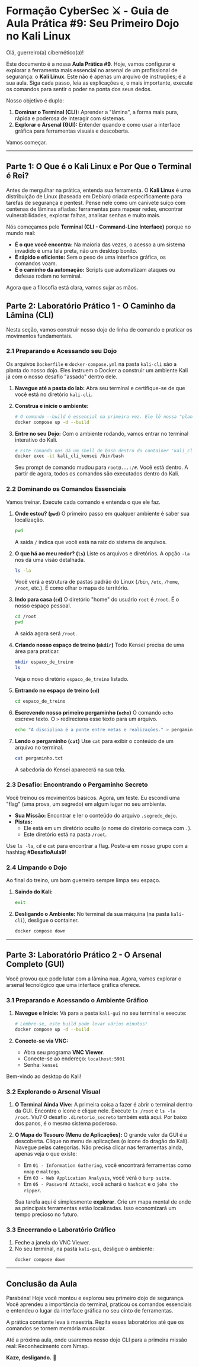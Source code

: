 # Formação CyberSec ⚔️ - Guia de Aula Prática #9: Seu Primeiro Dojo no Kali Linux

Olá, guerreiro(a) cibernético(a)!

Este documento é a nossa **Aula Prática #9**. Hoje, vamos configurar e explorar a ferramenta mais essencial no arsenal de um profissional de segurança: o **Kali Linux**. Este não é apenas um arquivo de instruções; é a sua aula. Siga cada passo, leia as explicações e, o mais importante, execute os comandos para sentir o poder na ponta dos seus dedos.

Nosso objetivo é duplo:
1.  **Dominar o Terminal (CLI):** Aprender a "lâmina", a forma mais pura, rápida e poderosa de interagir com sistemas.
2.  **Explorar o Arsenal (GUI):** Entender quando e como usar a interface gráfica para ferramentas visuais e descoberta.

Vamos começar.

---

## Parte 1: O Que é o Kali Linux e Por Que o Terminal é Rei?

Antes de mergulhar na prática, entenda sua ferramenta. O **Kali Linux** é uma distribuição de Linux (baseada em Debian) criada especificamente para tarefas de segurança e pentest. Pense nele como um canivete suíço com centenas de lâminas afiadas: ferramentas para mapear redes, encontrar vulnerabilidades, explorar falhas, analisar senhas e muito mais.

Nós começamos pelo **Terminal (CLI - Command-Line Interface)** porque no mundo real:

* **É o que você encontra:** Na maioria das vezes, o acesso a um sistema invadido é uma tela preta, não um desktop bonito.
* **É rápido e eficiente:** Sem o peso de uma interface gráfica, os comandos voam.
* **É o caminho da automação:** Scripts que automatizam ataques ou defesas rodam no terminal.

Agora que a filosofia está clara, vamos sujar as mãos.

## Parte 2: Laboratório Prático 1 - O Caminho da Lâmina (CLI)

Nesta seção, vamos construir nosso dojo de linha de comando e praticar os movimentos fundamentais.

### 2.1 Preparando e Acessando seu Dojo

Os arquivos `Dockerfile` e `docker-compose.yml` na pasta `kali-cli` são a planta do nosso dojo. Eles instruem o Docker a construir um ambiente Kali já com o nosso desafio "assado" dentro dele.

1.  **Navegue até a pasta do lab:**
    Abra seu terminal e certifique-se de que você está no diretório `kali-cli`.

2.  **Construa e inicie o ambiente:**
    ```bash
    # O comando --build é essencial na primeira vez. Ele lê nossa "planta" (Dockerfile) e constrói a imagem.
    docker compose up -d --build
    ```

3.  **Entre no seu Dojo:**
    Com o ambiente rodando, vamos entrar no terminal interativo do Kali.
    ```bash
    # Este comando nos dá um shell de bash dentro do container 'kali_cli_kensei'
    docker exec -it kali_cli_kensei /bin/bash
    ```
    Seu prompt de comando mudou para `root@...:/#`. Você está dentro. A partir de agora, todos os comandos são executados dentro do Kali.

### 2.2 Dominando os Comandos Essenciais

Vamos treinar. Execute cada comando e entenda o que ele faz.

1.  **Onde estou? (`pwd`)**
    O primeiro passo em qualquer ambiente é saber sua localização.
    ```bash
    pwd
    ```
    A saída `/` indica que você está na raiz do sistema de arquivos.

2.  **O que há ao meu redor? (`ls`)**
    Liste os arquivos e diretórios. A opção `-la` nos dá uma visão detalhada.
    ```bash
    ls -la
    ```
    Você verá a estrutura de pastas padrão do Linux (`/bin`, `/etc`, `/home`, `/root`, etc.). É como olhar o mapa do território.

3.  **Indo para casa (`cd`)**
    O diretório "home" do usuário `root` é `/root`. É o nosso espaço pessoal.
    ```bash
    cd /root
    pwd
    ```
    A saída agora será `/root`.

4.  **Criando nosso espaço de treino (`mkdir`)**
    Todo Kensei precisa de uma área para praticar.
    ```bash
    mkdir espaco_de_treino
    ls
    ```
    Veja o novo diretório `espaco_de_treino` listado.

5.  **Entrando no espaço de treino (`cd`)**
    ```bash
    cd espaco_de_treino
    ```

6.  **Escrevendo nosso primeiro pergaminho (`echo`)**
    O comando `echo` escreve texto. O `>` redireciona esse texto para um arquivo.
    ```bash
    echo "A disciplina é a ponte entre metas e realizações." > pergaminho.txt
    ```

7.  **Lendo o pergaminho (`cat`)**
    Use `cat` para exibir o conteúdo de um arquivo no terminal.
    ```bash
    cat pergaminho.txt
    ```
    A sabedoria do Kensei aparecerá na sua tela.

### 2.3 Desafio: Encontrando o Pergaminho Secreto

Você treinou os movimentos básicos. Agora, um teste. Eu escondi uma "flag" (uma prova, um segredo) em algum lugar no seu ambiente.

* **Sua Missão:** Encontrar e ler o conteúdo do arquivo `.segredo_dojo`.
* **Pistas:**
    * Ele está em um diretório oculto (o nome do diretório começa com `.`).
    * Este diretório está na pasta `/root`.

Use `ls -la`, `cd` e `cat` para encontrar a flag. Poste-a em nosso grupo com a hashtag **#DesafioAula9**!

### 2.4 Limpando o Dojo

Ao final do treino, um bom guerreiro sempre limpa seu espaço.

1.  **Saindo do Kali:**
    ```bash
    exit
    ```
2.  **Desligando o Ambiente:**
    No terminal da sua máquina (na pasta `kali-cli`), desligue o container.
    ```bash
    docker compose down
    ```

---

## Parte 3: Laboratório Prático 2 - O Arsenal Completo (GUI)

Você provou que pode lutar com a lâmina nua. Agora, vamos explorar o arsenal tecnológico que uma interface gráfica oferece.

### 3.1 Preparando e Acessando o Ambiente Gráfico

1.  **Navegue e Inicie:**
    Vá para a pasta `kali-gui` no seu terminal e execute:
    ```bash
    # Lembre-se, este build pode levar vários minutos!
    docker compose up -d --build
    ```

2.  **Conecte-se via VNC:**
    * Abra seu programa **VNC Viewer**.
    * Conecte-se ao endereço: `localhost:5901`
    * Senha: `kensei`

Bem-vindo ao desktop do Kali!

### 3.2 Explorando o Arsenal Visual

1.  **O Terminal Ainda Vive:** A primeira coisa a fazer é abrir o terminal dentro da GUI. Encontre o ícone e clique nele. Execute `ls /root` e `ls -la /root`. Viu? O desafio `.diretorio_secreto` também está aqui. Por baixo dos panos, é o mesmo sistema poderoso.

2.  **O Mapa do Tesouro (Menu de Aplicações):** O grande valor da GUI é a descoberta. Clique no menu de aplicações (o ícone do dragão do Kali). Navegue pelas categorias. Não precisa clicar nas ferramentas ainda, apenas veja o que existe:
    * Em `01 - Information Gathering`, você encontrará ferramentas como `nmap` e `maltego`.
    * Em `03 - Web Application Analysis`, você verá o `burp suite`.
    * Em `05 - Password Attacks`, você achará o `hashcat` e o `john the ripper`.

    Sua tarefa aqui é simplesmente **explorar**. Crie um mapa mental de onde as principais ferramentas estão localizadas. Isso economizará um tempo precioso no futuro.

### 3.3 Encerrando o Laboratório Gráfico

1.  Feche a janela do VNC Viewer.
2.  No seu terminal, na pasta `kali-gui`, desligue o ambiente:
    ```bash
    docker compose down
    ```

---

## Conclusão da Aula

Parabéns! Hoje você montou e explorou seu primeiro dojo de segurança. Você aprendeu a importância do terminal, praticou os comandos essenciais e entendeu o lugar da interface gráfica no seu cinto de ferramentas.

A prática constante leva à maestria. Repita esses laboratórios até que os comandos se tornem memória muscular.

Até a próxima aula, onde usaremos nosso dojo CLI para a primeira missão real: Reconhecimento com Nmap.

**Kaze, desligando.** 🥷